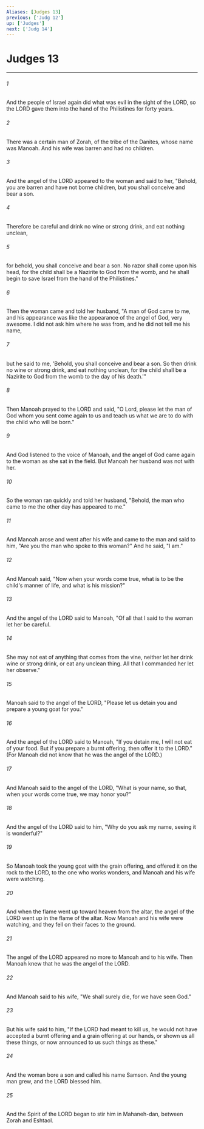 ```yaml
---
Aliases: [Judges 13]
previous: ['Judg 12']
up: ['Judges']
next: ['Judg 14']
---
```

# Judges 13

***

 

###### 1 
And the people of Israel again did what was evil in the sight of the LORD, so the LORD gave them into the hand of the Philistines for forty years.
 
 

###### 2 
There was a certain man of Zorah, of the tribe of the Danites, whose name was Manoah. And his wife was barren and had no children. 
 

###### 3 
And the angel of the LORD appeared to the woman and said to her, "Behold, you are barren and have not borne children, but you shall conceive and bear a son. 
 

###### 4 
Therefore be careful and drink no wine or strong drink, and eat nothing unclean, 
 

###### 5 
for behold, you shall conceive and bear a son. No razor shall come upon his head, for the child shall be a Nazirite to God from the womb, and he shall begin to save Israel from the hand of the Philistines." 
 

###### 6 
Then the woman came and told her husband, "A man of God came to me, and his appearance was like the appearance of the angel of God, very awesome. I did not ask him where he was from, and he did not tell me his name, 
 

###### 7 
but he said to me, 'Behold, you shall conceive and bear a son. So then drink no wine or strong drink, and eat nothing unclean, for the child shall be a Nazirite to God from the womb to the day of his death.'"
 
 

###### 8 
Then Manoah prayed to the LORD and said, "O Lord, please let the man of God whom you sent come again to us and teach us what we are to do with the child who will be born." 
 

###### 9 
And God listened to the voice of Manoah, and the angel of God came again to the woman as she sat in the field. But Manoah her husband was not with her. 
 

###### 10 
So the woman ran quickly and told her husband, "Behold, the man who came to me the other day has appeared to me." 
 

###### 11 
And Manoah arose and went after his wife and came to the man and said to him, "Are you the man who spoke to this woman?" And he said, "I am." 
 

###### 12 
And Manoah said, "Now when your words come true, what is to be the child's manner of life, and what is his mission?" 
 

###### 13 
And the angel of the LORD said to Manoah, "Of all that I said to the woman let her be careful. 
 

###### 14 
She may not eat of anything that comes from the vine, neither let her drink wine or strong drink, or eat any unclean thing. All that I commanded her let her observe."
 
 

###### 15 
Manoah said to the angel of the LORD, "Please let us detain you and prepare a young goat for you." 
 

###### 16 
And the angel of the LORD said to Manoah, "If you detain me, I will not eat of your food. But if you prepare a burnt offering, then offer it to the LORD." (For Manoah did not know that he was the angel of the LORD.) 
 

###### 17 
And Manoah said to the angel of the LORD, "What is your name, so that, when your words come true, we may honor you?" 
 

###### 18 
And the angel of the LORD said to him, "Why do you ask my name, seeing it is wonderful?" 
 

###### 19 
So Manoah took the young goat with the grain offering, and offered it on the rock to the LORD, to the one who works wonders, and Manoah and his wife were watching. 
 

###### 20 
And when the flame went up toward heaven from the altar, the angel of the LORD went up in the flame of the altar. Now Manoah and his wife were watching, and they fell on their faces to the ground.
 
 

###### 21 
The angel of the LORD appeared no more to Manoah and to his wife. Then Manoah knew that he was the angel of the LORD. 
 

###### 22 
And Manoah said to his wife, "We shall surely die, for we have seen God." 
 

###### 23 
But his wife said to him, "If the LORD had meant to kill us, he would not have accepted a burnt offering and a grain offering at our hands, or shown us all these things, or now announced to us such things as these." 
 

###### 24 
And the woman bore a son and called his name Samson. And the young man grew, and the LORD blessed him. 
 

###### 25 
And the Spirit of the LORD began to stir him in Mahaneh-dan, between Zorah and Eshtaol.
 

